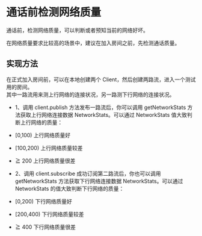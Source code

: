 # 通话前检测网络质量

通话前，检测网络质量，可以判断或者预知当前的网络好坏。

在网络质量要求比较高的场景中，建议在加入房间之前，先检测通话质量。

## 实现方法

在正式加入房间前，可以在本地创建两个 Client，然后创建两路流，进入一个测试用的房间。    
其中一路流用来测上行网络的连接状况，另一路测下行网络的连接状况。    

 - 1、调用 client.publish 方法发布一路流后，你可以调用 getNetworkStats 方法获取上行网络连接数据 NetworkStats。可以通过 NetworkStats 值大致判断上行网络的质量：
 - [0,100) 上行网络质量好
 - [100,200) 上行网络质量较差
 - ≧ 200 上行网络质量很差

 - 2、调用 client.subscribe 成功订阅第二路流后，你也可以调用 getNetworkStats 方法获取下行网络连接数据 NetworkStats。可以通过 NetworkStats 的值大致判断下行网络的质量：
 - [0,200) 下行网络质量好
 - [200,400) 下行网络质量较差
 - ≧ 400 下行网络质量很差

